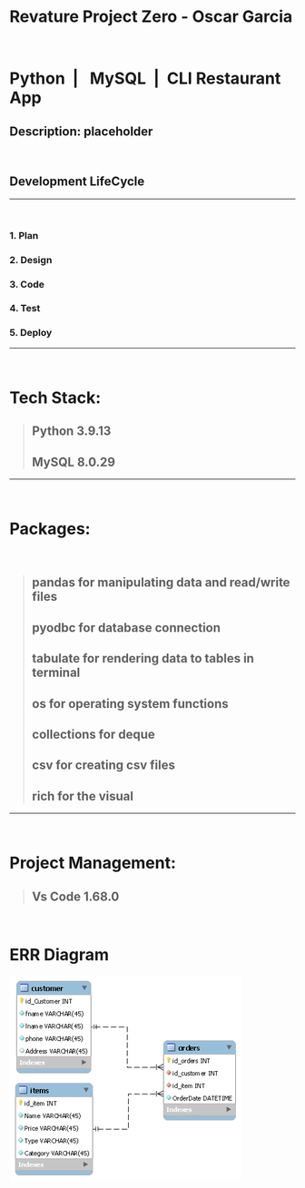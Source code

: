 # Revature Project Zero - Oscar Garcia

&nbsp;

# Python&nbsp; | &nbsp; MySQL&nbsp; | &nbsp;CLI Restaurant App

## **Description:** placeholder

&nbsp;

## Development LifeCycle

---

&nbsp;

### 1. Plan

### 2. Design

### 3. Code

### 4. Test

### 5. Deploy

---

&nbsp;

# Tech Stack:

> ## Python 3.9.13
> ## MySQL 8.0.29
---

&nbsp;

# Packages:

&nbsp;

> ## pandas for manipulating data and read/write files
> ## pyodbc for database connection
> ## tabulate for rendering data to tables in terminal
> ## os for operating system functions
> ## collections for deque
> ## csv for creating csv files
> ## rich for the visual

---

&nbsp;

# Project Management:
> ## Vs Code 1.68.0
&nbsp;

# ERR Diagram

![](./err_diagram.png)